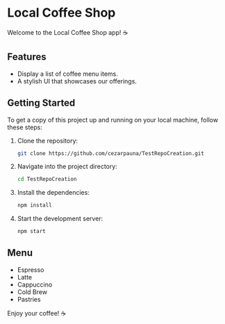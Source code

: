 # Local Coffee Shop

Welcome to the Local Coffee Shop app! ☕

## Features
- Display a list of coffee menu items.
- A stylish UI that showcases our offerings.

## Getting Started
To get a copy of this project up and running on your local machine, follow these steps:

1. Clone the repository:
   ```bash
   git clone https://github.com/cezarpauna/TestRepoCreation.git
   ```
2. Navigate into the project directory:
   ```bash
   cd TestRepoCreation
   ```
3. Install the dependencies:
   ```bash
   npm install
   ```
4. Start the development server:
   ```bash
   npm start
   ```

## Menu
- Espresso
- Latte
- Cappuccino
- Cold Brew
- Pastries

Enjoy your coffee! ☕